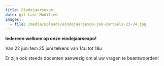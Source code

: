 ```yaml
---
title: Eindejaarsexpo
date: git Last Modified
images:
  - file: /media/uploads/eindejaarsexpo-jan-portaels-23-24.jpg
---
```

**I﻿edereen welkom op onze eindejaarsexpo!**

V﻿an 22 juni tem 25 juni telkens van 14u tot 18u

E﻿r zijn ook steeds docenten aanwezig om al uw vragen te beantwoorden!